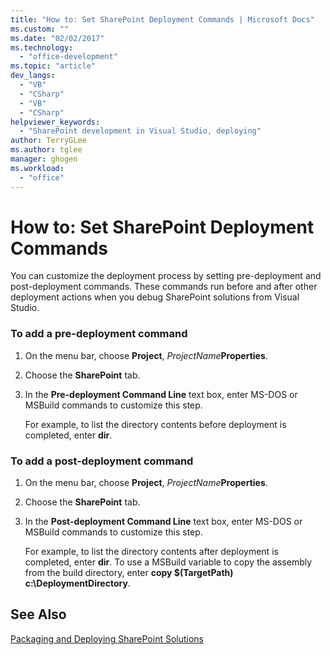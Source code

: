 ```yaml
---
title: "How to: Set SharePoint Deployment Commands | Microsoft Docs"
ms.custom: ""
ms.date: "02/02/2017"
ms.technology: 
  - "office-development"
ms.topic: "article"
dev_langs: 
  - "VB"
  - "CSharp"
  - "VB"
  - "CSharp"
helpviewer_keywords: 
  - "SharePoint development in Visual Studio, deploying"
author: TerryGLee
ms.author: tglee
manager: ghogen
ms.workload: 
  - "office"
---
```

# How to: Set SharePoint Deployment Commands
  You can customize the deployment process by setting pre-deployment and post-deployment commands. These commands run before and after other deployment actions when you debug SharePoint solutions from Visual Studio.  
  
### To add a pre-deployment command  
  
1.  On the menu bar, choose **Project**, *ProjectName***Properties**.  
  
2.  Choose the **SharePoint** tab.  
  
3.  In the **Pre-deployment Command Line** text box, enter MS-DOS or MSBuild commands to customize this step.  
  
     For example, to list the directory contents before deployment is completed, enter **dir**.  
  
### To add a post-deployment command  
  
1.  On the menu bar, choose **Project**, *ProjectName***Properties**.  
  
2.  Choose the **SharePoint** tab.  
  
3.  In the **Post-deployment Command Line** text box, enter MS-DOS or MSBuild commands to customize this step.  
  
     For example, to list the directory contents after deployment is completed, enter **dir**. To use a MSBuild variable to copy the assembly from the build directory, enter **copy $(TargetPath) c:\DeploymentDirectory**.  
  
## See Also  
 [Packaging and Deploying SharePoint Solutions](../sharepoint/packaging-and-deploying-sharepoint-solutions.md)  
  
  
